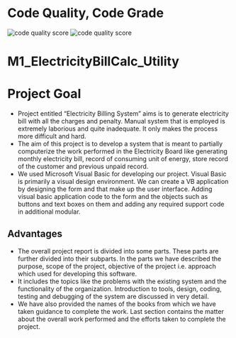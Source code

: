 # Code Quality, Code Grade
![code quality score](https://api.codiga.io/project/31248/score/svg)   ![code quality score](https://api.codiga.io/project/31248/status/svg)

# M1_ElectricityBillCalc_Utility
# Project Goal

* Project entitled “Electricity Billing System” aims is to generate
electricity bill with all the charges and penalty. Manual system that is
employed is extremely laborious and quite inadequate. It only makes
the process more difficult and hard. 
* The aim of this project is to develop a system that is meant to
partially computerize the work performed in the Electricity Board like
generating monthly electricity bill, record of consuming unit of energy,
store record of the customer and previous unpaid record. 
* We used Microsoft Visual Basic for developing our project. Visual Basic is primarily
a visual design environment. We can create a VB application by
designing the form and that make up the user interface. Adding visual
basic application code to the form and the objects such as buttons and
text boxes on them and adding any required support code in additional
modular.

## Advantages

* The overall project report is divided into some parts. These parts are further divided into their subparts. In the parts we have described the purpose, scope of the project, objective of the project i.e. approach
which used for developing this software. 
* It includes the topics like the problems with the existing system and the functionality of the organization. Introduction to tools, design, coding, testing and debugging of the system are discussed in very detail. 
* We have also provided the names of the books from which we have taken guidance to complete the work. Last section contains the matter about the overall work performed and the efforts taken to complete the project.




